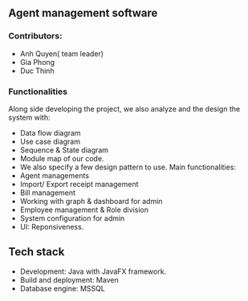 ## Agent management software
### Contributors: 
 - Anh Quyen( team leader) 
 - Gia Phong
 - Duc Thinh
### Functionalities
Along side developing the project, we also analyze and the design the system with: 
 - Data flow diagram
 - Use case diagram
 - Sequence & State diagram
 - Module map of our code. 
 - We also specify a few design pattern to use. 
Main functionalities: 
 - Agent managements
 - Import/ Export receipt management
 - Bill management
 - Working with graph & dashboard for admin
 - Employee management & Role division
 - System configuration for admin
 - UI: Reponsiveness. 
## Tech stack
 - Development: Java with JavaFX framework.
 - Build and deployment: Maven 
 - Database engine: MSSQL
